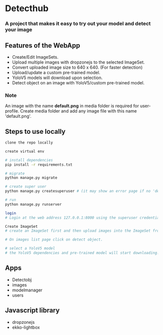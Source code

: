 # Detecthub

### A project that makes it easy to try out your model and detect your image

## Features of the WebApp

- Create/Edit ImageSets.
- Upload multiple images with dropzonejs to the selected ImageSet.
- Convert uploaded image size to 640 x 640. (For faster detection)
- Upload/update a custom pre-trained model.
- YoloV5 models will download upon selection. 
- Detect object on an image with YoloV5/custom pre-trained model.

### Note

An image with the name **default.png** in media folder is required for user-profile. Create media folder and add any image file with this name 'default.png'.

## Steps to use locally

```bash
clone the repo locally

create virtual env 

# install dependencies
pip install -r requirements.txt

# migrate
python manage.py migrate

# create super user
python manage.py createsuperuser # (it may show an error page if no 'default.png' in media folder. See note above.)

# run
python manage.py runserver

login
# Login at the web address 127.0.0.1:8000 using the superuser credentials.

Create ImageSet
# create an ImageSet first and then upload images into the ImageSet from ImageSet detail page.

# On images list page click on detect object.

# select a YoloV5 model
# the YoloV5 dependencies and pre-trained model will start downloading.
```

## Apps

- Detectobj
- images
- modelmanager
- users

## Javascript library

- dropzonejs
- ekko-lightbox
